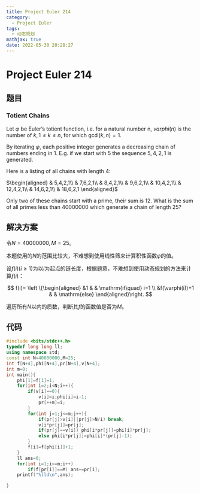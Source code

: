 ```yaml
---
title: Project Euler 214
category:
  - Project Euler
tags:
  - 动态规划
mathjax: true
date: 2022-05-30 20:28:27
---
```


<escape><!-- more --></escape>

# Project Euler 214

## 题目

### Totient Chains

Let $\varphi$ be Euler’s totient function, i.e. for a natural number n, $varphi(n)$ is the number of $k, 1 \le k \le n,$ for which $\gcd(k,n) = 1$.

By iterating $\varphi$, each positive integer generates a decreasing chain of numbers ending in $1$. E.g. if we start with $5$ the sequence $5,4,2,1$ is generated.

Here is a listing of all chains with length $4$:

$\begin{aligned}
& 5,4,2,1\\
& 7,6,2,1\\
& 8,4,2,1\\
& 9,6,2,1\\
& 10,4,2,1\\
& 12,4,2,1\\
& 14,6,2,1\\
& 18,6,2,1
\end{aligned}$

Only two of these chains start with a prime, their sum is $12$.
What is the sum of all primes less than $40000000$ which generate a chain of length $25$?

## 解决方案

令$N=40000000,M=25$。

本题使用的$N$的范围比较大，不难想到使用线性筛来计算积性函数$\varphi$的值。

设$f(i)(i\ge 1)$为以$i$为起点的链长度，根据题意，不难想到使用动态规划的方法来计算$f(i)$：

$$
f(i)=
\left \{\begin{aligned}
  &1  & & \mathrm{if\quad} i=1 \\
  &f(\varphi(i))+1 & & \mathrm{else}
\end{aligned}\right.
$$

遍历所有$N$以内的质数，判断其$f$的函数值是否为$M$。

## 代码

```C++
#include <bits/stdc++.h>
typedef long long ll;
using namespace std;
const int N=40000000,M=25;
int f[N+4],phi[N+4],pr[N+4],v[N+4];
int m=0;
int main(){
    phi[1]=f[1]=1;
    for(int i=2;i<N;i++){
        if(v[i]==0){
            v[i]=i;phi[i]=i-1;
            pr[++m]=i;
        }
        for(int j=1;j<=m;j++){
            if(pr[j]>v[i]||pr[j]>N/i) break;
            v[i*pr[j]]=pr[j];
            if(pr[j]==v[i]) phi[i*pr[j]]=phi[i]*pr[j];
            else phi[i*pr[j]]=phi[i]*(pr[j]-1);
        }
        f[i]=f[phi[i]]+1;
    }
    ll ans=0;
    for(int i=1;i<=m;i++)
        if(f[pr[i]]==M) ans+=pr[i];
    printf("%lld\n",ans);

}
```
